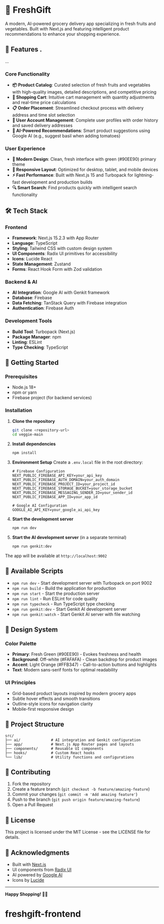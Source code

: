 # 🥬 FreshGift

A modern, AI-powered grocery delivery app specializing in fresh fruits and vegetables. Built with Next.js and featuring intelligent product recommendations to enhance your shopping experience.

## 🌟 Features .

...

### Core Functionality

- **📦 Product Catalog**: Curated selection of fresh fruits and vegetables with high-quality images, detailed descriptions, and competitive pricing
- **🛒 Shopping Cart**: Intuitive cart management with quantity adjustments and real-time price calculations
- **📋 Order Placement**: Streamlined checkout process with delivery address and time slot selection
- **👤 User Account Management**: Complete user profiles with order history and saved delivery addresses
- **🤖 AI-Powered Recommendations**: Smart product suggestions using Google AI (e.g., suggest basil when adding tomatoes)

### User Experience

- **🎨 Modern Design**: Clean, fresh interface with green (#90EE90) primary theme
- **📱 Responsive Layout**: Optimized for desktop, tablet, and mobile devices
- **⚡ Fast Performance**: Built with Next.js 15 and Turbopack for lightning-fast development and production builds
- **🔍 Smart Search**: Find products quickly with intelligent search functionality

## 🛠️ Tech Stack

### Frontend

- **Framework**: Next.js 15.2.3 with App Router
- **Language**: TypeScript
- **Styling**: Tailwind CSS with custom design system
- **UI Components**: Radix UI primitives for accessibility
- **Icons**: Lucide React
- **State Management**: Zustand
- **Forms**: React Hook Form with Zod validation

### Backend & AI

- **AI Integration**: Google AI with Genkit framework
- **Database**: Firebase
- **Data Fetching**: TanStack Query with Firebase integration
- **Authentication**: Firebase Auth

### Development Tools

- **Build Tool**: Turbopack (Next.js)
- **Package Manager**: npm
- **Linting**: ESLint
- **Type Checking**: TypeScript

## 🚀 Getting Started

### Prerequisites

- Node.js 18+
- npm or yarn
- Firebase project (for backend services)

### Installation

1. **Clone the repository**

   ```bash
   git clone <repository-url>
   cd veggie-main
   ```

2. **Install dependencies**

   ```bash
   npm install
   ```

3. **Environment Setup**
   Create a `.env.local` file in the root directory:

   ```env
   # Firebase Configuration
   NEXT_PUBLIC_FIREBASE_API_KEY=your_api_key
   NEXT_PUBLIC_FIREBASE_AUTH_DOMAIN=your_auth_domain
   NEXT_PUBLIC_FIREBASE_PROJECT_ID=your_project_id
   NEXT_PUBLIC_FIREBASE_STORAGE_BUCKET=your_storage_bucket
   NEXT_PUBLIC_FIREBASE_MESSAGING_SENDER_ID=your_sender_id
   NEXT_PUBLIC_FIREBASE_APP_ID=your_app_id

   # Google AI Configuration
   GOOGLE_AI_API_KEY=your_google_ai_api_key
   ```

4. **Start the development server**

   ```bash
   npm run dev
   ```

5. **Start the AI development server** (in a separate terminal)
   ```bash
   npm run genkit:dev
   ```

The app will be available at `http://localhost:9002`

## 📝 Available Scripts

- `npm run dev` - Start development server with Turbopack on port 9002
- `npm run build` - Build the application for production
- `npm run start` - Start the production server
- `npm run lint` - Run ESLint for code quality
- `npm run typecheck` - Run TypeScript type checking
- `npm run genkit:dev` - Start Genkit AI development server
- `npm run genkit:watch` - Start Genkit AI server with file watching

## 🎨 Design System

### Color Palette

- **Primary**: Fresh Green (#90EE90) - Evokes freshness and health
- **Background**: Off-white (#FAFAFA) - Clean backdrop for product images
- **Accent**: Light Orange (#FFB347) - Call-to-action buttons and highlights
- **Text**: Modern sans-serif fonts for optimal readability

### UI Principles

- Grid-based product layouts inspired by modern grocery apps
- Subtle hover effects and smooth transitions
- Outline-style icons for navigation clarity
- Mobile-first responsive design

## 📁 Project Structure

```
src/
├── ai/              # AI integration and Genkit configuration
├── app/             # Next.js App Router pages and layouts
├── components/      # Reusable UI components
├── hooks/           # Custom React hooks
└── lib/             # Utility functions and configurations
```

## 🤝 Contributing

1. Fork the repository
2. Create a feature branch (`git checkout -b feature/amazing-feature`)
3. Commit your changes (`git commit -m 'Add amazing feature'`)
4. Push to the branch (`git push origin feature/amazing-feature`)
5. Open a Pull Request

## 📄 License

This project is licensed under the MIT License - see the LICENSE file for details.

## 🙏 Acknowledgments

- Built with [Next.js](https://nextjs.org/)
- UI components from [Radix UI](https://www.radix-ui.com/)
- AI powered by [Google AI](https://ai.google.dev/)
- Icons by [Lucide](https://lucide.dev/)

---

**Happy Shopping! 🛒🥕**
# freshgift-frontend
